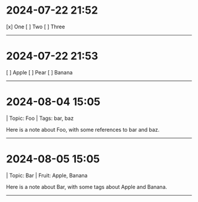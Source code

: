 # 2024-07-22 21:52

[x] One
[ ] Two
[ ] Three

---

# 2024-07-22 21:53

[ ] Apple
[ ] Pear
[ ] Banana

---

# 2024-08-04 15:05

| Topic: Foo
| Tags: bar, baz

Here is a note about Foo, with some references to bar and baz.

---

# 2024-08-05 15:05

| Topic: Bar
| Fruit: Apple, Banana

Here is a note about Bar, with some tags about Apple and Banana.

---

